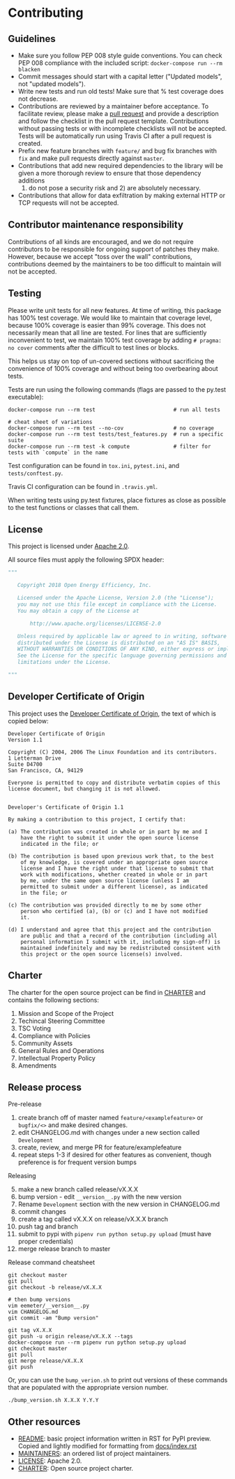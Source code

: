 Contributing
============

Guidelines
----------

* Make sure you follow PEP 008 style guide conventions. You can check PEP 008
  compliance with the included script: `docker-compose run --rm blacken`
* Commit messages should start with a capital letter ("Updated models", not "updated models").
* Write new tests and run old tests! Make sure that % test coverage does not decrease.
* Contributions are reviewed by a maintainer before acceptance. To facilitate
  review, please make a [pull request](https://github.com/openeemeter/eemeter/pulls/new)
  and provide a description and follow the checklist in the pull request template.
  Contributions without passing tests or with incomplete checklists will not
  be accepted. Tests will be automatically run using Travis CI after a pull
  request is created.
* Prefix new feature branches with `feature/` and bug fix branches with `fix`
  and make pull requests directly against `master`.
* Contributions that add new required dependencies to the library will be
  given a more thorough review to ensure that those dependency additions
  1) do not pose a security risk and 2) are absolutely necessary.
* Contributions that allow for data exfiltration by making external HTTP or TCP
  requests will not be accepted.

Contributor maintenance responsibility
--------------------------------------

Contributions of all kinds are encouraged, and we do not require contributors
to be responsible for ongoing support of patches they make. However, because
we accept "toss over the wall" contributions, contributions deemed by the
maintainers to be too difficult to maintain will not be accepted.

Testing
-------

Please write unit tests for all new features. At time of writing, this
package has 100% test coverage. We would like to maintain that coverage level,
because 100% coverage is easier than 99% coverage. This does not necessarily
mean that all line are tested. For lines that are sufficiently inconvenient to
test, we maintain 100% test coverage by adding `# pragma: no cover` comments
after the difficult to test lines or blocks.

This helps us stay on top of un-covered sections without sacrificing the
convenience of 100% coverage and without being too overbearing about tests.

Tests are run using the following commands (flags are passed to the py.test
executable):

```
docker-compose run --rm test                         # run all tests

# cheat sheet of variations
docker-compose run --rm test --no-cov                # no coverage
docker-compose run --rm test tests/test_features.py  # run a specific suite
docker-compose run --rm test -k compute              # filter for tests with `compute` in the name
```

Test configuration can be found in `tox.ini`, `pytest.ini`, and `tests/conftest.py`.

Travis CI configuration can be found in `.travis.yml`.

When writing tests using py.test fixtures, place fixtures as close as possible
to the test functions or classes that call them.

License
-------

This project is licensed under [Apache 2.0](LICENSE).

All source files must apply the following SPDX header:

``` python
"""

   Copyright 2018 Open Energy Efficiency, Inc.

   Licensed under the Apache License, Version 2.0 (the "License");
   you may not use this file except in compliance with the License.
   You may obtain a copy of the License at

       http://www.apache.org/licenses/LICENSE-2.0

   Unless required by applicable law or agreed to in writing, software
   distributed under the License is distributed on an "AS IS" BASIS,
   WITHOUT WARRANTIES OR CONDITIONS OF ANY KIND, either express or implied.
   See the License for the specific language governing permissions and
   limitations under the License.

"""
```

Developer Certificate of Origin
-------------------------------

This project uses the
[Developer Certificate of Origin](https://developercertificate.org/),
the text of which is copied below:

```
Developer Certificate of Origin
Version 1.1

Copyright (C) 2004, 2006 The Linux Foundation and its contributors.
1 Letterman Drive
Suite D4700
San Francisco, CA, 94129

Everyone is permitted to copy and distribute verbatim copies of this
license document, but changing it is not allowed.


Developer's Certificate of Origin 1.1

By making a contribution to this project, I certify that:

(a) The contribution was created in whole or in part by me and I
    have the right to submit it under the open source license
    indicated in the file; or

(b) The contribution is based upon previous work that, to the best
    of my knowledge, is covered under an appropriate open source
    license and I have the right under that license to submit that
    work with modifications, whether created in whole or in part
    by me, under the same open source license (unless I am
    permitted to submit under a different license), as indicated
    in the file; or

(c) The contribution was provided directly to me by some other
    person who certified (a), (b) or (c) and I have not modified
    it.

(d) I understand and agree that this project and the contribution
    are public and that a record of the contribution (including all
    personal information I submit with it, including my sign-off) is
    maintained indefinitely and may be redistributed consistent with
    this project or the open source license(s) involved.
```

Charter
-------

The charter for the open source project can be find in [CHARTER](CHARTER) and
contains the following sections:

1. Mission and Scope of the Project
2. Techincal Steering Committee
3. TSC Voting
4. Compliance with Policies
5. Community Assets
6. General Rules and Operations
7. Intellectual Property Policy
8. Amendments

Release process
---------------

Pre-release

1. create branch off of master named `feature/<examplefeature>` or `bugfix/<>` and make desired changes.
2. edit CHANGELOG.md with changes under a new section called `Development`
3. create, review, and merge PR for feature/examplefeature
4. repeat steps 1-3 if desired for other features as convenient, though preference is for frequent version bumps

Releasing

5. make a new branch called release/vX.X.X
6. bump version - edit `__version__.py` with the new version
7. Rename `Development` section with the new version in CHANGELOG.md
8. commit changes
9. create a tag called vX.X.X on release/vX.X.X branch
10. push tag and branch
11. submit to pypi with `pipenv run python setup.py upload` (must have proper credentials)
12. merge release branch to master

Release command cheatsheet

```
git checkout master
git pull
git checkout -b release/vX.X.X

# then bump versions
vim eemeter/__version__.py
vim CHANGELOG.md
git commit -am "Bump version"

git tag vX.X.X
git push -u origin release/vX.X.X --tags
docker-compose run --rm pipenv run python setup.py upload
git checkout master
git pull
git merge release/vX.X.X
git push
```

Or, you can use the `bump_verion.sh` to print out versions of these commands
that are populated with the appropriate version number.

```
./bump_version.sh X.X.X Y.Y.Y
```

Other resources
---------------

- [README](README.rst): basic project information written in RST for PyPI preview.
  Copied and lightly modified for formatting from [docs/index.rst](docs/index.rst)
- [MAINTAINERS](MAINTAINERS.md): an ordered list of project maintainers.
- [LICENSE](LICENSE): Apache 2.0.
- [CHARTER](CHARTER): Open source project charter.
